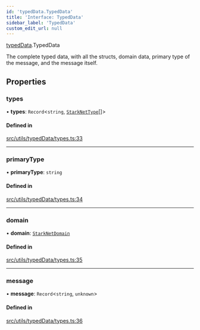 ```yaml
---
id: 'typedData.TypedData'
title: 'Interface: TypedData'
sidebar_label: 'TypedData'
custom_edit_url: null
---
```


[typedData](../namespaces/typedData.md).TypedData

The complete typed data, with all the structs, domain data, primary type of the message, and the message itself.

## Properties

### types

• **types**: `Record`<`string`, [`StarkNetType`](../namespaces/typedData.md#starknettype)[]\>

#### Defined in

[src/utils/typedData/types.ts:33](https://github.com/starknet-io/starknet.js/blob/develop/src/utils/typedData/types.ts#L33)

---

### primaryType

• **primaryType**: `string`

#### Defined in

[src/utils/typedData/types.ts:34](https://github.com/starknet-io/starknet.js/blob/develop/src/utils/typedData/types.ts#L34)

---

### domain

• **domain**: [`StarkNetDomain`](typedData.StarkNetDomain.md)

#### Defined in

[src/utils/typedData/types.ts:35](https://github.com/starknet-io/starknet.js/blob/develop/src/utils/typedData/types.ts#L35)

---

### message

• **message**: `Record`<`string`, `unknown`\>

#### Defined in

[src/utils/typedData/types.ts:36](https://github.com/starknet-io/starknet.js/blob/develop/src/utils/typedData/types.ts#L36)
